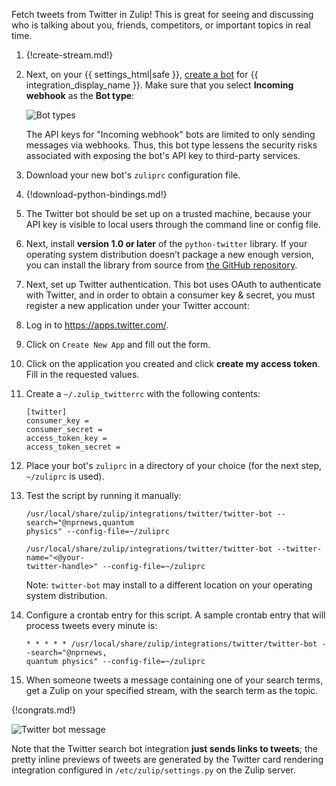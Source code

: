 Fetch tweets from Twitter in Zulip! This is great for seeing and
discussing who is talking about you, friends, competitors, or
important topics in real time.

1.  {!create-stream.md!}

1.  Next, on your {{ settings_html|safe }},
    [create a bot](/help/add-a-bot-or-integration) for
    {{ integration_display_name }}. Make sure that you select
    **Incoming webhook** as the **Bot type**:

    ![Bot types](/static/images/integrations/bot_types.png)

    The API keys for "Incoming webhook" bots are limited to only
    sending messages via webhooks. Thus, this bot type lessens
    the security risks associated with exposing the bot's API
    key to third-party services.

1.  Download your new bot's `zuliprc` configuration file.

1.  {!download-python-bindings.md!}

1.  The Twitter bot should be set up on a trusted machine, because your API
    key is visible to local users through the command line or config
    file.

1.  Next, install **version 1.0 or later** of the `python-twitter`
    library. If your operating system distribution doesn’t package a new
    enough version, you can install the library from source from
    [the GitHub repository](https://github.com/bear/python-twitter).

1.  Next, set up Twitter authentication. This bot uses OAuth to
    authenticate with Twitter, and in order to obtain a consumer key &
    secret, you must register a new application under your Twitter
    account:

1.  Log in to <https://apps.twitter.com/>.

1.  Click on `Create New App` and fill out the form.

1.  Click on the application you created and click **create my access
    token**. Fill in the requested values.

1.  Create a `~/.zulip_twitterrc` with the following contents:

        [twitter]
        consumer_key =
        consumer_secret =
        access_token_key =
        access_token_secret =

1.  Place your bot's `zuliprc` in a directory of your choice (for the next step,
    `~/zuliprc` is used).

1.  Test the script by running it manually:

        /usr/local/share/zulip/integrations/twitter/twitter-bot --search="@nprnews,quantum
        physics" --config-file=~/zuliprc

        /usr/local/share/zulip/integrations/twitter/twitter-bot --twitter-name="<@your-
        twitter-handle>" --config-file=~/zuliprc

    Note: `twitter-bot` may install to a different location on
    your operating system distribution.

1.  Configure a crontab entry for this script. A sample crontab entry
    that will process tweets every minute is:

        * * * * * /usr/local/share/zulip/integrations/twitter/twitter-bot --search="@nprnews,
        quantum physics" --config-file=~/zuliprc

1.  When someone tweets a message containing one of your search terms,
    get a Zulip on your specified stream, with the search term as
    the topic.

{!congrats.md!}

![Twitter bot message](/static/images/integrations/twitter/001.png)

Note that the Twitter search bot integration **just sends links to
tweets**; the pretty inline previews of tweets are generated by the
Twitter card rendering integration configured in
`/etc/zulip/settings.py` on the Zulip server.
